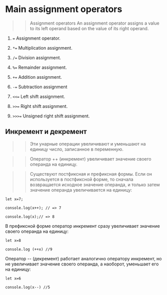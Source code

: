 # Main assignment operators

>>Assignment operators
An assignment operator assigns a value to its left operand based on the value of its right operand.

1. `=` Assignment operator.

2. `*=` Multiplication assignment.

3. `/=` Division assignment.

4. `%=` Remainder assignment.

5. `+=` Addition assignment.

6. `-=` Subtraction assignment

7. `<<=` Left shift assignment.

8. `>>=` Right shift assignment.

9. `>>>=` Unsigned right shift assignment.


## **Инкремент и декремент**
>> Эти унарные операции увеличивают и уменьшают на единицу число, записанное в переменную. 

>>Оператор ++ (инкремент) увеличивает значение своего операнда на единицу. 

>>Существуют постфиксная и префиксная формы. 
>>Если он используется в постфиксной форме, то сначала возвращается исходное значение операнда, и только затем значение операнда увеличивается на единицу:

`let x=7;`


`console.log(x++); // => 7`

`console.log(x);// => 8`

В префиксной форме оператор инкремент сразу увеличивает значение своего операнда на единицу:

`let x=8`

`console.log (++x) //9`

Оператор -- (декремент) работает аналогично оператору инкремент, но не увеличивает значение своего операнда, а наоборот, уменьшает его на единицу:

`let x=6`

`console.log(x--) //5` 

